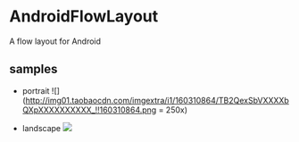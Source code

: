 # AndroidFlowLayout
A flow layout for Android

samples
----

* portrait
![](http://img01.taobaocdn.com/imgextra/i1/160310864/TB2QexSbVXXXXbQXpXXXXXXXXXX_!!160310864.png = 250x)

* landscape
![](http://img02.taobaocdn.com/imgextra/i2/160310864/TB2MH8.bVXXXXa3XXXXXXXXXXXX_!!160310864.png)
